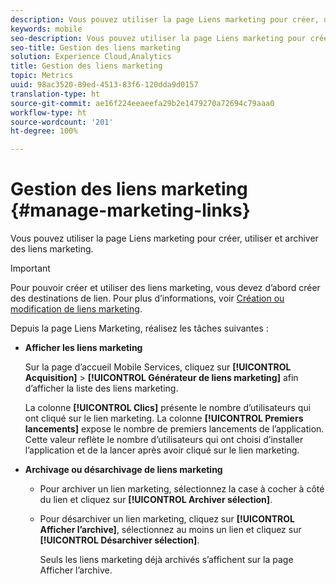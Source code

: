 ```yaml
---
description: Vous pouvez utiliser la page Liens marketing pour créer, utiliser et archiver des liens marketing.
keywords: mobile
seo-description: Vous pouvez utiliser la page Liens marketing pour créer, utiliser et archiver des liens marketing.
seo-title: Gestion des liens marketing
solution: Experience Cloud,Analytics
title: Gestion des liens marketing
topic: Metrics
uuid: 98ac3520-89ed-4513-83f6-120dda9d0157
translation-type: ht
source-git-commit: ae16f224eeaeefa29b2e1479270a72694c79aaa0
workflow-type: ht
source-wordcount: '201'
ht-degree: 100%

---
```



# Gestion des liens marketing {#manage-marketing-links}

Vous pouvez utiliser la page Liens marketing pour créer, utiliser et archiver des liens marketing.

>[!IMPORTANT]
>
>Pour pouvoir créer et utiliser des liens marketing, vous devez d’abord créer des destinations de lien. Pour plus d’informations, voir [Création ou modification de liens marketing](/help/using/acquisition-main/c-marketing-links-builder/t-create-edit-adobe-links/t-create-edit-adobe-links.md).

Depuis la page Liens Marketing, réalisez les tâches suivantes :

* **Afficher les liens marketing**

   Sur la page d’accueil Mobile Services, cliquez sur **[!UICONTROL Acquisition]** > **[!UICONTROL Générateur de liens marketing]** afin d’afficher la liste des liens marketing.

   La colonne **[!UICONTROL Clics]** présente le nombre d’utilisateurs qui ont cliqué sur le lien marketing. La colonne **[!UICONTROL Premiers lancements]** expose le nombre de premiers lancements de l’application. Cette valeur reflète le nombre d’utilisateurs qui ont choisi d’installer l’application et de la lancer après avoir cliqué sur le lien marketing.

* **Archivage ou désarchivage de liens marketing**

   * Pour archiver un lien marketing, sélectionnez la case à cocher à côté du lien et cliquez sur **[!UICONTROL Archiver sélection]**.
   * Pour désarchiver un lien marketing, cliquez sur **[!UICONTROL Afficher l’archive]**, sélectionnez au moins un lien et cliquez sur **[!UICONTROL Désarchiver sélection]**.

      Seuls les liens marketing déjà archivés s’affichent sur la page Afficher l’archive.


